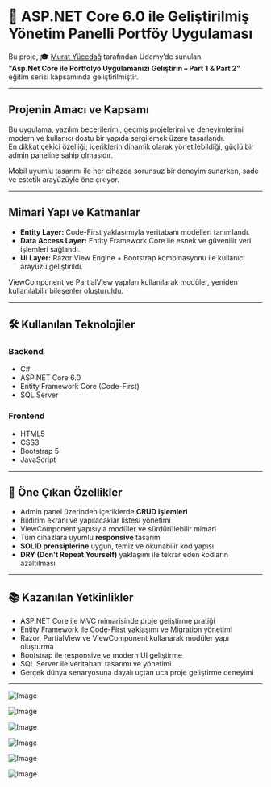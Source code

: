 # 🚀 ASP.NET Core 6.0 ile Geliştirilmiş Yönetim Panelli Portföy Uygulaması 

Bu proje, 🎓 [Murat Yücedağ](https://www.udemy.com/user/murat-yucedag/) tarafından Udemy’de sunulan  
**"Asp.Net Core ile Portfolyo Uygulamanızı Geliştirin – Part 1 & Part 2"** eğitim serisi kapsamında geliştirilmiştir.  

---

##  Projenin Amacı ve Kapsamı

Bu uygulama, yazılım becerilerimi, geçmiş projelerimi ve deneyimlerimi modern ve kullanıcı dostu bir yapıda sergilemek üzere tasarlandı.  
En dikkat çekici özelliği; içeriklerin dinamik olarak yönetilebildiği, güçlü bir admin paneline sahip olmasıdır.

Mobil uyumlu tasarımı ile her cihazda sorunsuz bir deneyim sunarken, sade ve estetik arayüzüyle öne çıkıyor. 

---

##  Mimari Yapı ve Katmanlar

- **Entity Layer:** Code-First yaklaşımıyla veritabanı modelleri tanımlandı.  
- **Data Access Layer:** Entity Framework Core ile esnek ve güvenilir veri işlemleri sağlandı.  
- **UI Layer:** Razor View Engine + Bootstrap kombinasyonu ile kullanıcı arayüzü geliştirildi.  

ViewComponent ve PartialView yapıları kullanılarak modüler, yeniden kullanılabilir bileşenler oluşturuldu.

---

## 🛠️ Kullanılan Teknolojiler

### Backend
- C#  
- ASP.NET Core 6.0  
- Entity Framework Core (Code-First)  
- SQL Server  

### Frontend
- HTML5  
- CSS3  
- Bootstrap 5  
- JavaScript  

---

## 📌 Öne Çıkan Özellikler

- Admin panel üzerinden içeriklerde **CRUD işlemleri**
- Bildirim ekranı ve yapılacaklar listesi yönetimi
- ViewComponent yapısıyla modüler ve sürdürülebilir mimari
- Tüm cihazlara uyumlu **responsive** tasarım
- **SOLID prensiplerine** uygun, temiz ve okunabilir kod yapısı
- **DRY (Don't Repeat Yourself)** yaklaşımı ile tekrar eden kodların azaltılması

---

## 📚 Kazanılan Yetkinlikler

- ASP.NET Core ile MVC mimarisinde proje geliştirme pratiği  
- Entity Framework ile Code-First yaklaşımı ve Migration yönetimi  
- Razor, PartialView ve ViewComponent kullanarak modüler yapı oluşturma  
- Bootstrap ile responsive ve modern UI geliştirme  
- SQL Server ile veritabanı tasarımı ve yönetimi  
- Gerçek dünya senaryosuna dayalı uçtan uca proje geliştirme deneyimi  

---

![Image](https://github.com/user-attachments/assets/86ef5819-b9ee-4dff-9a04-523169555c55)

![Image](https://github.com/user-attachments/assets/504cc691-07ed-48c9-ad59-c1fd93e60284)

![Image](https://github.com/user-attachments/assets/440327e1-c954-48f7-93ac-c9d2713848a1)

![Image](https://github.com/user-attachments/assets/7e19e287-57e4-4e82-94aa-a817db80ada7)

![Image](https://github.com/user-attachments/assets/ef298021-aa4b-43a5-bbbb-c8d5cf184bd1)

![Image](https://github.com/user-attachments/assets/95d503f4-f054-4c28-b43d-fd085f49bec5)
